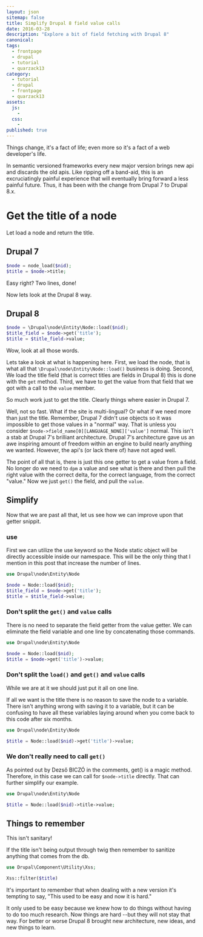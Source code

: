 ```yaml
---
layout: json
sitemap: false
title: Simplify Drupal 8 field value calls
date: 2016-03-28
description: "Explore a bit of field fetching with Drupal 8"
canonical:
tags:
  - frontpage
  - drupal
  - tutorial
  - quarzack13
category:
  - tutorial
  - drupal
  - frontpage
  - quarzack13
assets:
  js:
    -
  css:
    -
published: true
---
```


Things change, it's a fact of life; even more so it's a fact of a web developer's life.

In semantic versioned frameworks every new major version brings new api and discards the old apis. Like ripping off a band-aid, this is an excruciatingly painful experience that will eventually bring forward a less painful future. Thus, it has been with the change from Drupal 7 to Drupal 8.x.

# Get the title of a node

Let load a node and return the title.

## Drupal 7

```php
$node = node_load($nid);
$title = $node->title;
```

Easy right? Two lines, done!

Now lets look at the Drupal 8 way.

## Drupal 8

```php
$node = \Drupal\node\Entity\Node::load($nid);
$title_field = $node->get('title');
$title = $title_field->value;
```

Wow, look at all those words.

Lets take a look at what is happening here. First, we load the node, that is what all that ```\Drupal\node\Entity\Node::load()``` business is doing. Second, We load the title field (that is correct titles are fields in Drupal 8) this is done with the ```get``` method. Third, we have to get the value from that field that we got with a call to the ```value``` member.

So much work just to get the title. Clearly things where easier in Drupal 7.

Well, not so fast. What if the site is multi-lingual? Or what if we need more than just the title. Remember, Drupal 7 didn't use objects so it was impossible to get those values in a "normal" way. That is unless you consider ```$node->field_name[0][LANGUAGE_NONE]['value']``` normal. This isn't a stab at Drupal 7's brilliant architecture. Drupal 7's architecture gave us an awe inspiring amount of freedom within an engine to build nearly anything we wanted. However, the api's (or lack there of) have not aged well.

The point of all that is, there is just this one getter to get a value from a field. No longer do we need to ```dpm``` a value and see what is there and then pull the right value with the correct delta, for the correct language, from the correct "value." Now we just ```get()``` the field, and pull the ```value```.

## Simplify

Now that we are past all that, let us see how we can improve upon that getter snippit.

### use

First we can utilize the use keyword so the Node static object will be directly accessible inside our namespace. This will be the only thing that I mention in this post that increase the number of lines.

```php
use Drupal\node\Entity\Node

$node = Node::load($nid);
$title_field = $node->get('title');
$title = $title_field->value;
```

### Don't split the ```get()``` and ```value``` calls

There is no need to separate the field getter from the value getter. We can eliminate the field variable and one line by concatenating those commands.

```php
use Drupal\node\Entity\Node

$node = Node::load($nid);
$title = $node->get('title')->value;
```

### Don't split the ```load()``` and ```get()``` and ```value``` calls

While we are at it we should just put it all on one line.

If all we want is the title there is no reason to save the node to a variable. There isn't anything wrong with saving it to a variable, but it can be confusing to have all these variables laying around when you come back to this code after six months.

```php
use Drupal\node\Entity\Node

$title = Node::load($nid)->get('title')->value;
```

### We don't really need to call ```get()```

As pointed out by Dezső BICZÓ in the comments, get() is a magic method. Therefore, in this case we can call for ```$node->title``` directly. That can further simplify our example.

```php
use Drupal\node\Entity\Node

$title = Node::load($nid)->title->value;
```

## Things to remember

This isn't sanitary!

If the title isn't being output through twig then remember to sanitize anything that comes from the db.

```php
use Drupal\Component\Utility\Xss;

Xss::filter($title)
```

It's important to remember that when dealing with a new version it's tempting to say, "This used to be easy and now it is hard."

It only used to be easy because we knew how to do things without having to do too much research. Now things are hard --but they will not stay that way. For better or worse Drupal 8 brought new architecture, new ideas, and new things to learn.

